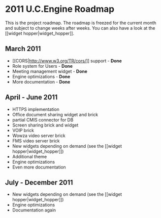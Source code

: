 # 2011 U.C.Engine Roadmap

This is the project roadmap.
The roadmap is freezed for the current month and subject to change weeks after weeks.
You can also have a look at the [[widget hopper|widget_hopper]].

## March 2011

* [[CORS|http://www.w3.org/TR/cors/]] support - **Done**
* Role system for Users - **Done**
* Meeting management widget - **Done**
* Engine optimizations - **Done**
* More documentation - **Done**

## April - June 2011

* HTTPS implementation
* Office document sharing widget and brick
* partial CMIS connector for DB
* Screen sharing brick and widget
* VOIP brick
* Wowza video server brick
* FMS video server brick
* New widgets depending on demand (see the [[widget hopper|widget_hopper]])
* Additional theme
* Engine optimizations
* Even more documentation

## July - December 2011

* New widgets depending on demand (see the [[widget hopper|widget_hopper]])
* Engine optimizations
* Documentation again
